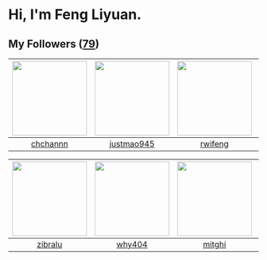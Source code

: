 # Hi, I'm Feng Liyuan.

## My Followers ([79](https://github.com/SunRunAway?tab=followers))

| <img src="https://avatars3.githubusercontent.com/u/4281540?v=4" width="150" height="150" /> | <img src="https://avatars3.githubusercontent.com/u/619331?v=4" width="150" height="150" /> | <img src="https://avatars0.githubusercontent.com/u/1814146?v=4" width="150" height="150" /> | <img src="https://avatars2.githubusercontent.com/u/14977542?v=4" width="150" height="150" /> |
| :-----------------------------------------------------------------------------------------: | :----------------------------------------------------------------------------------------: | :-----------------------------------------------------------------------------------------: | :------------------------------------------------------------------------------------------: |
|                           [chchannn](https://github.com/chchannn)                           |                         [justmao945](https://github.com/justmao945)                        |                            [rwifeng](https://github.com/rwifeng)                            |                          [SailerNote](https://github.com/SailerNote)                         |

| <img src="https://avatars2.githubusercontent.com/u/41463486?v=4" width="150" height="150" /> | <img src="https://avatars2.githubusercontent.com/u/35111?v=4" width="150" height="150" /> | <img src="https://avatars3.githubusercontent.com/u/55898975?v=4" width="150" height="150" /> | <img src="https://avatars0.githubusercontent.com/u/43415053?v=4" width="150" height="150" /> |
| :------------------------------------------------------------------------------------------: | :---------------------------------------------------------------------------------------: | :------------------------------------------------------------------------------------------: | :------------------------------------------------------------------------------------------: |
|                             [zibralu](https://github.com/zibralu)                            |                            [why404](https://github.com/why404)                            |                              [mitghi](https://github.com/mitghi)                             |                               [mytxd](https://github.com/mytxd)                              |